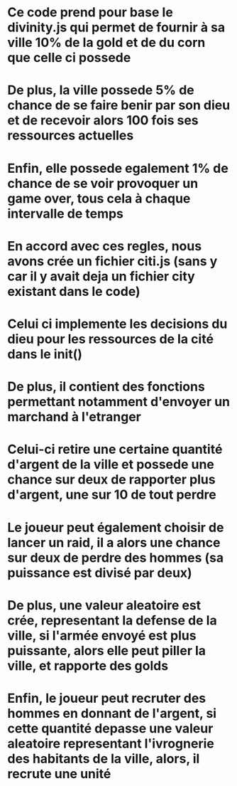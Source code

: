 # Ce code prend pour base le divinity.js qui permet de fournir à sa ville 10% de la gold et de du corn que celle ci possede
# De plus, la ville possede 5% de chance de se faire benir par son dieu et de recevoir alors 100 fois ses ressources actuelles
# Enfin, elle possede egalement 1% de chance de se voir provoquer un game over, tous cela à chaque intervalle de temps
#
# En accord avec ces regles, nous avons crée un fichier citi.js (sans y car il y avait deja un fichier city existant dans le code)
# Celui ci implemente les decisions du dieu pour les ressources de la cité dans le init()
# De plus, il contient des fonctions permettant notamment d'envoyer un marchand à l'etranger 
# Celui-ci retire une certaine quantité d'argent de la ville et possede une chance sur deux de rapporter plus d'argent, une sur 10 de tout perdre
# Le joueur peut également choisir de lancer un raid, il a alors une chance sur deux de perdre des hommes (sa puissance est divisé par deux)
# De plus, une valeur aleatoire est crée, representant la defense de la ville, si l'armée envoyé est plus puissante, alors elle peut piller la ville, et rapporte des golds
# Enfin, le joueur peut recruter des hommes en donnant de l'argent, si cette quantité depasse une valeur aleatoire representant l'ivrognerie des habitants de la ville, alors, il recrute une unité
